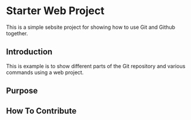 # Starter Web Project

This is a simple sebsite project for showing how to use Git and Github together.

## Introduction

This is example is to show different parts of the Git repository and various commands using a web project.

## Purpose



## How To Contribute
